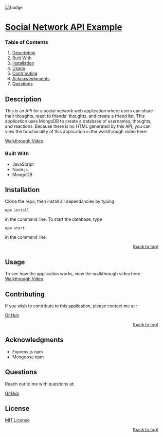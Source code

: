 
<div id="top"></div>

![badge](https://img.shields.io/badge/license-MIT-brightgreen)

# [Social Network API Example](https://github.com/apatheticjedi/social-network-api)

### Table of Contents

1. [Description](#description)
2. [Built With](#built-with)
3. [Installation](#installation)
4. [Usage](#usage)
5. [Contributing](#contributing)
6. [Acknowledgments](#acknowledgments)
7. [Questions](#questions)

## Description

This is an API for a social network web application where users can share their thoughts, react to friends' thoughts, and create a friend list. This application uses MongoDB to create a database of usernames, thoughts, and reactions. Because there is no HTML generated by this API, you can view the functionality of this application in the walkthrough video here:

[Walkthrough Video](https://youtu.be/U8jEF9ueE-0)

### Built With


* JavaScript
* Node.js
* MongoDB 

## Installation

Clone the repo, then install all dependancies by typing 
~~~ 
npm install 
~~~ 
in the command line. To start the database, type 
~~~ 
npm start 
~~~ 
in the command line.

<p align="right">(<a href="#top">back to top</a>)</p>

## Usage

To see how the application works, view the walkthrough video here:
[Walkthrough Video](https://youtu.be/U8jEF9ueE-0)

## Contributing

If you wish to contribute to this application, please contact me at :

[GitHub](https://github.com/apatheticjedi)

<p align="right">(<a href="#top">back to top</a>)</p>

## Acknowledgments

* Express.js npm
* Mongoose npm

## Questions

Reach out to me with questions at:

[GitHub](https://github.com/apatheticjedi)


## License

[MIT License](https://spdx.org/licenses/MIT.html)


<p align="right">(<a href="#top">back to top</a>)</p>
